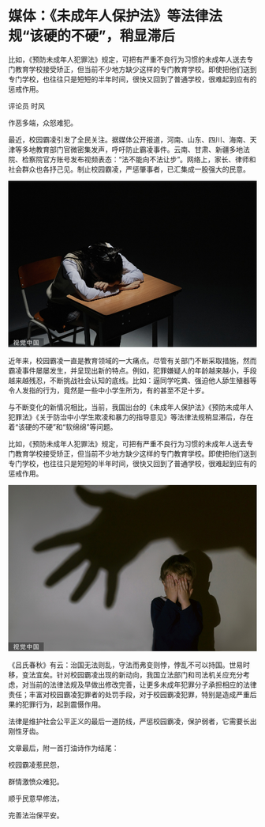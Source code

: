 # 媒体：《未成年人保护法》等法律法规“该硬的不硬”，稍显滞后

比如，《预防未成年人犯罪法》规定，可把有严重不良行为习惯的未成年人送去专门教育学校接受矫正，但当前不少地方缺少这样的专门教育学校。即使把他们送到专门学校，也往往只是短短的半年时间，很快又回到了普通学校，很难起到应有的惩戒作用。

评论员 时风

作恶多端，众怒难犯。

最近，校园霸凌引发了全民关注。据媒体公开报道，河南、山东、四川、海南、天津等多地教育部门官微密集发声，呼吁防止霸凌事件。云南、甘肃、新疆多地法院、检察院官方账号发布视频表态：“法不能向不法让步”。网络上，家长、律师和社会群众也各抒己见。制止校园霸凌，严惩肇事者，已汇集成一股强大的民意。

![f98ffe3e41669d5c8e65abbd8294e600.jpg](https://raw.githubusercontent.com/qqhsx/qqnews_image/main/2024/03/22/媒体：《未成年人保护法》等法律法规“该硬的不硬”，稍显滞后/f98ffe3e41669d5c8e65abbd8294e600.jpg)

近年来，校园霸凌一直是教育领域的一大痛点。尽管有关部门不断采取措施，然而霸凌事件屡屡发生，并呈现出新的特点。例如，犯罪嫌疑人的年龄越来越小，手段越来越残忍，不断挑战社会认知的底线。比如：逼同学吃粪、强迫他人舔生殖器等令人发指的行为，竟然是一些中小学生所为，有的甚至不足十岁。

与不断变化的新情况相比，当前，我国出台的《未成年人保护法》《预防未成年人犯罪法》《关于防治中小学生欺凌和暴力的指导意见》等法律法规稍显滞后，存在着“该硬的不硬”和“软绵绵”等问题。

比如，《预防未成年人犯罪法》规定，可把有严重不良行为习惯的未成年人送去专门教育学校接受矫正，但当前不少地方缺少这样的专门教育学校。即使把他们送到专门学校，也往往只是短短的半年时间，很快又回到了普通学校，很难起到应有的惩戒作用。

![df676be1fe0c128cd70ce1693878d1bc.jpg](https://raw.githubusercontent.com/qqhsx/qqnews_image/main/2024/03/22/媒体：《未成年人保护法》等法律法规“该硬的不硬”，稍显滞后/df676be1fe0c128cd70ce1693878d1bc.jpg)

《吕氏春秋》有云：治国无法则乱，守法而弗变则悖，悖乱不可以持国。世易时移，变法宜矣。针对校园霸凌出现的新动向，我国立法部门和司法机关应充分考虑，对当前的法律法规及早做出修改完善，让更多未成年犯罪分子承担相应的法律责任；丰富对校园霸凌犯罪者的处罚手段，对于校园霸凌犯罪，特别是造成严重后果的犯罪行为，起到震慑作用。

法律是维护社会公平正义的最后一道防线，严惩校园霸凌，保护弱者，它需要长出刚性牙齿。

文章最后，附一首打油诗作为结尾：

校园霸凌惹民怨，

群情激愤众难犯。

顺乎民意早修法，

完善法治保平安。

